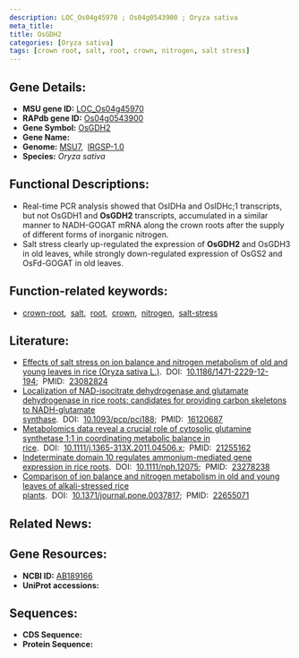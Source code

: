 ```yaml
---
description: LOC_Os04g45970 ; Os04g0543900 ; Oryza sativa
meta_title:
title: OsGDH2
categories: [Oryza sativa]
tags: [crown root, salt, root, crown, nitrogen, salt stress]
---
```


## Gene Details:
- **MSU gene ID:** [LOC_Os04g45970](http://rice.uga.edu/cgi-bin/ORF_infopage.cgi?orf=LOC_Os04g45970)  
- **RAPdb gene ID:** [Os04g0543900](https://rapdb.dna.affrc.go.jp/locus/?name=Os04g0543900)  
- **Gene Symbol:** <u>OsGDH2</u>
- **Gene Name:**
- **Genome:**  [MSU7](http://rice.uga.edu/),&nbsp;&nbsp;[IRGSP-1.0](https://rapdb.dna.affrc.go.jp/download/irgsp1.html)
- **Species:** *Oryza sativa*

## Functional Descriptions:
   - Real-time PCR analysis showed that OsIDHa and OsIDHc;1 transcripts, but not OsGDH1 and **OsGDH2** transcripts, accumulated in a similar manner to NADH-GOGAT mRNA along the crown roots after the supply of different forms of inorganic nitrogen.
   - Salt stress clearly up-regulated the expression of **OsGDH2** and OsGDH3 in old leaves, while strongly down-regulated expression of OsGS2 and OsFd-GOGAT in old leaves.

## Function-related keywords:
   - [crown-root](/tags/crown-root/),&nbsp;&nbsp;[salt](/tags/salt/),&nbsp;&nbsp;[root](/tags/root/),&nbsp;&nbsp;[crown](/tags/crown/),&nbsp;&nbsp;[nitrogen](/tags/nitrogen/),&nbsp;&nbsp;[salt-stress](/tags/salt-stress/)

## Literature:
   - [Effects of salt stress on ion balance and nitrogen metabolism of old and young leaves in rice (Oryza sativa L.)](https://www.doi.org/10.1186/1471-2229-12-194).&nbsp;&nbsp;DOI:&nbsp;&nbsp;[10.1186/1471-2229-12-194](https://www.doi.org/10.1186/1471-2229-12-194);&nbsp;&nbsp;PMID:&nbsp;&nbsp;[23082824](https://pubmed.ncbi.nlm.nih.gov/23082824/)
   - [Localization of NAD-isocitrate dehydrogenase and glutamate dehydrogenase in rice roots: candidates for providing carbon skeletons to NADH-glutamate synthase](https://www.doi.org/10.1093/pcp/pci188).&nbsp;&nbsp;DOI:&nbsp;&nbsp;[10.1093/pcp/pci188](https://www.doi.org/10.1093/pcp/pci188);&nbsp;&nbsp;PMID:&nbsp;&nbsp;[16120687](https://pubmed.ncbi.nlm.nih.gov/16120687/)
   - [Metabolomics data reveal a crucial role of cytosolic glutamine synthetase 1;1 in coordinating metabolic balance in rice](https://www.doi.org/10.1111/j.1365-313X.2011.04506.x).&nbsp;&nbsp;DOI:&nbsp;&nbsp;[10.1111/j.1365-313X.2011.04506.x](https://www.doi.org/10.1111/j.1365-313X.2011.04506.x);&nbsp;&nbsp;PMID:&nbsp;&nbsp;[21255162](https://pubmed.ncbi.nlm.nih.gov/21255162/)
   - [Indeterminate domain 10 regulates ammonium-mediated gene expression in rice roots](https://www.doi.org/10.1111/nph.12075).&nbsp;&nbsp;DOI:&nbsp;&nbsp;[10.1111/nph.12075](https://www.doi.org/10.1111/nph.12075);&nbsp;&nbsp;PMID:&nbsp;&nbsp;[23278238](https://pubmed.ncbi.nlm.nih.gov/23278238/)
   - [Comparison of ion balance and nitrogen metabolism in old and young leaves of alkali-stressed rice plants](https://www.doi.org/10.1371/journal.pone.0037817).&nbsp;&nbsp;DOI:&nbsp;&nbsp;[10.1371/journal.pone.0037817](https://www.doi.org/10.1371/journal.pone.0037817);&nbsp;&nbsp;PMID:&nbsp;&nbsp;[22655071](https://pubmed.ncbi.nlm.nih.gov/22655071/)

## Related News:

## Gene Resources:
- **NCBI ID:**  [AB189166](http://www.ncbi.nlm.nih.gov/nuccore/AB189166)
- **UniProt accessions:** [](https://www.uniprot.org/uniprotkb//entry)

## Sequences:
- **CDS Sequence:**
- **Protein Sequence:**
